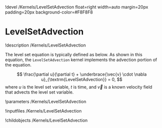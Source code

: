 !devel /Kernels/LevelSetAdvection float=right width=auto margin=20px padding=20px background-color=#F8F8F8

# LevelSetAdvection
!description /Kernels/LevelSetAdvection

The level set equation is typically defined as below. As shown in this equation, the `LevelSetAdvection` kernel
implements the advection portion of the equation.

$$
\frac{\partial u}{\partial t} + \underbrace{\vec{v} \cdot \nabla u}_{\textrm{LevelSetAdvection}} = 0,
$$
where $u$ is the level set variable, $t$ is time, and $\vec{v}$ is a known velocity field that
advects the level set variable.

!parameters /Kernels/LevelSetAdvection

!inputfiles /Kernels/LevelSetAdvection

!childobjects /Kernels/LevelSetAdvection
